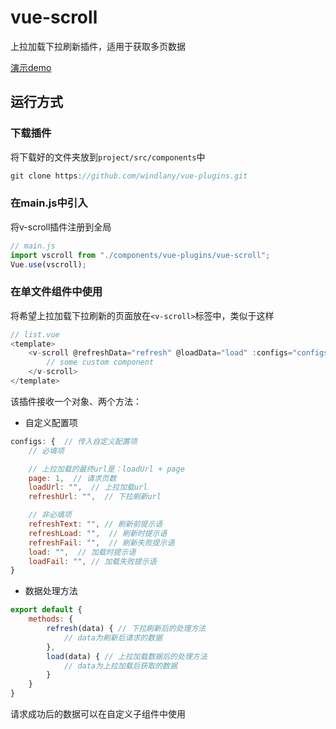 # vue-scroll

上拉加载下拉刷新插件，适用于获取多页数据


[演示demo](http://htmlpreview.github.io/?https://github.com/windlany/vue-plugins/blob/master/demo/index.html)

## 运行方式

### 下载插件
将下载好的文件夹放到```project/src/components```中
```javaScript
git clone https://github.com/windlany/vue-plugins.git
```

### 在main.js中引入
将v-scroll插件注册到全局
```JavaScript
// main.js
import vscroll from "./components/vue-plugins/vue-scroll";
Vue.use(vscroll);
```

### 在单文件组件中使用
将希望上拉加载下拉刷新的页面放在```<v-scroll>```标签中，类似于这样
```JavaScript
// list.vue
<template>
    <v-scroll @refreshData="refresh" @loadData="load" :configs="configs">
        // some custom component
    </v-scroll>
</template>
```
该插件接收一个对象、两个方法：
- 自定义配置项
```JavaScript
configs: {  // 传入自定义配置项
    // 必填项

    // 上拉加载的最终url是：loadUrl + page
    page: 1,  // 请求页数
    loadUrl: "",  // 上拉加载url
    refreshUrl: "",  // 下拉刷新url

    // 非必填项
    refreshText: "", // 刷新前提示语
    refreshLoad: "",  // 刷新时提示语
    refreshFail: "",  // 刷新失败提示语
    load: "",  // 加载时提示语
    loadFail: "", // 加载失败提示语
}
```
- 数据处理方法
```JavaScript
export default { 
    methods: {
        refresh(data) { // 下拉刷新后的处理方法
            // data为刷新后请求的数据
        },
        load(data) { // 上拉加载数据后的处理方法
            // data为上拉加载后获取的数据
        }
    }
}
``` 
请求成功后的数据可以在自定义子组件中使用 